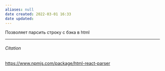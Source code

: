 ```yaml
---
aliases: null
date created: 2022-03-01 16:33
date updated:
---
```

Позволяет парсить строку с бэка в html

---
###### Citation
https://www.npmjs.com/package/html-react-parser
